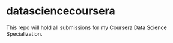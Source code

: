 # datasciencecoursera
This repo will hold all submissions for my Coursera Data Science Specialization.
